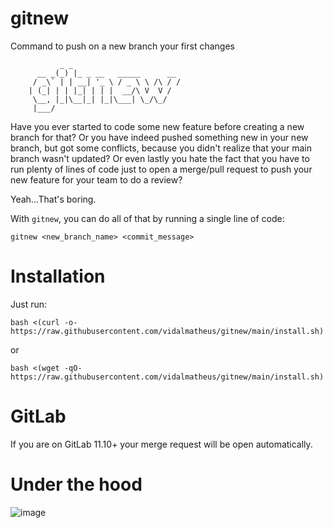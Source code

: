 # gitnew
Command to push on a new branch your first changes

```
           _ _
      __ _(_) |_ _ __   _____      __
     / _\` | | __| '_ \ / _ \ \ /\ / /
    | (_| | | |_| | | |  __/\ V  V /
     \__, |_|\__|_| |_|\___| \_/\_/
     |___/

```
Have you ever started to code some new feature before creating a new branch for that? Or you have indeed pushed something new in your new branch, but got some conflicts, because you didn't realize that your main branch wasn't updated? Or even lastly you hate the fact that you have to run plenty of lines of code just to open a merge/pull request to push your new feature for your team to do a review?

Yeah...That's boring.

With `gitnew`, you can do all of that by running a single line of code:

```
gitnew <new_branch_name> <commit_message>
```

# Installation

Just run:

```
bash <(curl -o- https://raw.githubusercontent.com/vidalmatheus/gitnew/main/install.sh)
```

or

```
bash <(wget -qO- https://raw.githubusercontent.com/vidalmatheus/gitnew/main/install.sh)
```

# GitLab
If you are on GitLab 11.10+ your merge request will be open automatically.


# Under the hood
![image](https://user-images.githubusercontent.com/47875248/178903080-bb17c468-6322-44d3-b489-6f98666a8ad6.png)
